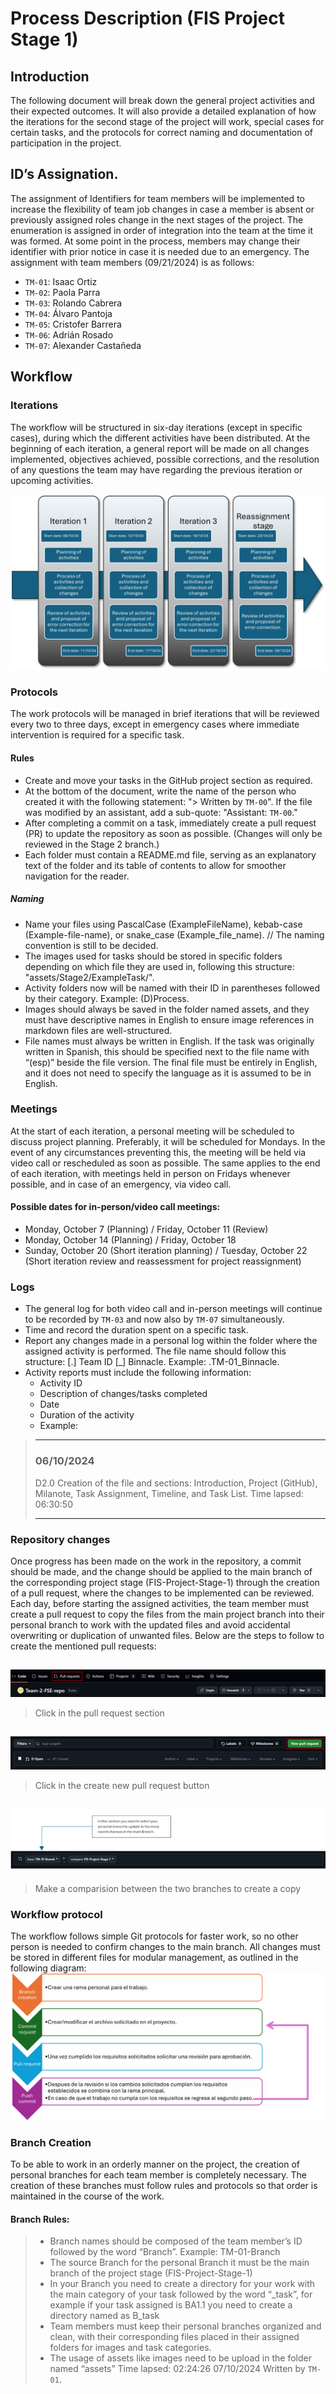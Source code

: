 # Process Description (FIS Project Stage 1)
## Introduction
The following document will break down the general project activities and their expected outcomes. It will also provide a detailed explanation of how the iterations for the second stage of the project will work, special cases for certain tasks, and the protocols for correct naming and documentation of participation in the project.

## ID’s Assignation.
The assignment of Identifiers for team members will be implemented to increase the flexibility of team job changes in case a member is absent or previously assigned roles change in the next stages of the project. The enumeration is assigned in order of integration into the team at the time it was formed. At some point in the process, members may change their identifier with prior notice in case it is needed due to an emergency.
The assignment with team members (09/21/2024) is as follows:
- `TM-01`: Isaac Ortiz
- `TM-02`: Paola Parra
- `TM-03`: Rolando Cabrera
- `TM-04`: Álvaro Pantoja
- `TM-05`: Cristofer Barrera
- `TM-06`: Adrián Rosado
- `TM-07`: Alexander Castañeda
## Workflow
### Iterations
The workflow will be structured in six-day iterations (except in specific cases), during which the different activities have been distributed. At the beginning of each iteration, a general report will be made on all changes implemented, objectives achieved, possible corrections, and the resolution of any questions the team may have regarding the previous iteration or upcoming activities.  

![Iterations](https://github.com/Ozia112/Team-2-FSE-repo/blob/TM-01-Branch/assets/Stage2/(D)Process/iterations_process.png)

### Protocols 
The work protocols will be managed in brief iterations that will be reviewed every two to three days, except in emergency cases where immediate intervention is required for a specific task.
#### Rules
- Create and move your tasks in the GitHub project section as required.
- At the bottom of the document, write the name of the person who created it with the following statement: "> Written by `TM-00`". If the file was modified by an assistant, add a sub-quote: "Assistant: `TM-00`."
- After completing a commit on a task, immediately create a pull request (PR) to update the repository as soon as possible. (Changes will only be reviewed in the Stage 2 branch.)
-	Each folder must contain a README.md file, serving as an explanatory text of the folder and its table of contents to allow for smoother navigation for the reader.
##### Naming
- Name your files using PascalCase (ExampleFileName), kebab-case (Example-file-name), or snake_case (Example_file_name). // The naming convention is still to be decided.
- The images used for tasks should be stored in specific folders depending on which file they are used in, following this structure: "assets/Stage2/ExampleTask/".
- Activity folders now will be named with their ID in parentheses followed by their category. Example: (D)Process.
-	Images should always be saved in the folder named assets, and they must have descriptive names in English to ensure image references in markdown files are well-structured.
- File names must always be written in English. If the task was originally written in Spanish, this should be specified next to the file name with “(esp)” beside the file version. The final file must be entirely in English, and it does not need to specify the language as it is assumed to be in English.
### Meetings 
At the start of each iteration, a personal meeting will be scheduled to discuss project planning. Preferably, it will be scheduled for Mondays. In the event of any circumstances preventing this, the meeting will be held via video call or rescheduled as soon as possible. The same applies to the end of each iteration, with meetings held in person on Fridays whenever possible, and in case of an emergency, via video call.
#### Possible dates for in-person/video call meetings:
- Monday, October 7 (Planning) / Friday, October 11 (Review)
- Monday, October 14 (Planning) / Friday, October 18
- Sunday, October 20 (Short iteration planning) / Tuesday, October 22 (Short iteration review and reassessment for project reassignment)

### Logs 
- The general log for both video call and in-person meetings will continue to be recorded by ``TM-03`` and now also by ``TM-07`` simultaneously.
- Time and record the duration spent on a specific task.
- Report any changes made in a personal log within the folder where the assigned activity is performed. The  file name should follow this structure: [.] Team ID [_] Binnacle. Example: .TM-01_Binnacle.
- Activity reports must include the following information:
   - Activity ID
   - Description of changes/tasks completed
   - Date
   - Duration of the activity
   - Example:
>---   
>### 06/10/2024 
   > D2.0 Creation of the file and sections: Introduction, Project (GitHub), Milanote, Task Assignment, Timeline, and Task List. Time lapsed: 06:30:50
   > 
>---




### Repository changes
Once progress has been made on the work in the repository, a commit should be made, and the change should be applied to the main branch of the corresponding project stage (FIS-Project-Stage-1) through the creation of a pull request, where the changes to be implemented can be reviewed.
Each day, before starting the assigned activities, the team member must create a pull request to copy the files from the main project branch into their personal branch to work with the updated files and avoid accidental overwriting or duplication of unwanted files.
Below are the steps to follow to create the mentioned pull requests:
##
![Pull request step1](https://github.com/Ozia112/Team-2-FSE-repo/blob/TM-01-Branch/assets/Stage1/click_in_the_pull_request_section.png)
> Click in the pull request section
##
![Pull request step2](https://github.com/Ozia112/Team-2-FSE-repo/blob/TM-01-Branch/assets/Stage1/create_pull_request.png)
> Click in the create new pull request button
##
![Compare branchs](https://github.com/Ozia112/Team-2-FSE-repo/blob/TM-01-Branch/assets/Stage1/compare_branches_reference.png)

> Make a comparision between the two branches to create a copy

### Workflow protocol
The workflow follows simple Git protocols for faster work, so no other person is needed to confirm changes to the main branch. All changes must be stored in different files for modular management, as outlined in the following diagram:
![Flujo de trbajo](https://github.com/Ozia112/Team-2-FSE-repo/blob/TM-01-Branch/assets/Stage1/work_flow_graph.png)
### Branch Creation
To be able to work in an orderly manner on the project, the creation of personal branches for each team member is completely necessary. The creation of these branches must follow rules and protocols so that order is maintained in the course of the work.
#### Branch Rules:
>    - Branch names should be composed of the team member’s ID followed by the word “Branch”. Example: TM-01-Branch
>    - The source Branch for the personal Branch it must be the main branch of the project stage (FIS-Project-Stage-1)
>    - In your Branch you need to create a directory for your work with the main category of your task followed by the word “_task”, for example if your task assigned is BA1.1 you need to create a directory named as B_task
>    -	Team members must keep their personal branches organized and clean, with their corresponding files placed in their assigned folders for images and task categories.
>    - The usage of assets like images need to be upload in the folder named “assets”
Time lapsed: 02:24:26 07/10/2024
>Written by `TM-01`.
